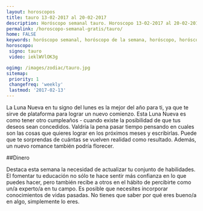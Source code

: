 ```yaml
---
layout: horoscopos
title: tauro 13-02-2017 al 20-02-2017 
description: Horóscopo semanal tauro. Horoscopo 13-02-2017 al 20-02-2017. Horoscopos univision gratis
permalink: /horoscopo-semanal-gratis/tauro/
home: FALSE
keywords: horóscopo semanal, horóscopo de la semana, horóscopo, horóscopo gratis,horóscopos, horóscopo esperanza gracia, horoscopos tauro la semana, horóscopos gratis, Tarot, Astrologia, Zodíaco, tauro, horoscopo gratis
horoscopo:
 signo: tauro
 video: ieklWVlOK3g

ogimg: /images/zodiac/tauro.jpg
sitemap:
 priority: 1
 changefreq: 'weekly'
 lastmod: '2017-02-13'
---
```



La Luna Nueva en tu signo del lunes es la mejor del año para ti, ya que te sirve de plataforma para lograr un nuevo comienzo. Esta Luna Nueva es como tener otro cumpleaños - cuando existe la posibilidad de que tus deseos sean concedidos. Valdría la pena pasar tiempo pensando en cuales son las cosas que quieres lograr en los próximos meses y escribirlas. Puede que te sorprendas de cuántas se vuelven realidad como resultado. Además, un nuevo romance también podría florecer.

##Dinero

Destaca esta semana la necesidad de actualizar tu conjunto de habilidades. El fomentar tu educación no sólo te hace sentir más confianza en lo que puedes hacer, pero también recibe a otros en el hábito de percibirte como un/a experto/a en tu campo. Es posible que necesites incorporar conocimientos de vidas pasadas. No tienes que saber por qué eres bueno/a en algo, simplemente lo eres.
